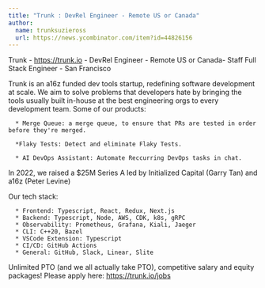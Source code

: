 ```yaml
---
title: "Trunk : DevRel Engineer - Remote US or Canada"
author:
  name: trunksuzieross
  url: https://news.ycombinator.com/item?id=44826156
---
```

Trunk - <a href="https:&#x2F;&#x2F;trunk.io" rel="nofollow">https:&#x2F;&#x2F;trunk.io</a> - DevRel Engineer - Remote US or Canada-  Staff Full Stack Engineer - San Francisco

Trunk is an a16z funded dev tools startup, redefining software development at scale. We aim to solve problems that developers hate by bringing the tools usually built in-house at the best engineering orgs to every development team. Some of our products:

<pre><code>  * Merge Queue: a merge queue, to ensure that PRs are tested in order before they&#x27;re merged.

  *Flaky Tests: Detect and eliminate Flaky Tests.

  * AI DevOps Assistant: Automate Reccurring DevOps tasks in chat.
</code></pre>
In 2022, we raised a $25M Series A led by Initialized Capital (Garry Tan) and a16z (Peter Levine)

Our tech stack:

<pre><code>  * Frontend: Typescript, React, Redux, Next.js
  * Backend: Typescript, Node, AWS, CDK, k8s, gRPC
  * Observability: Prometheus, Grafana, Kiali, Jaeger
  * CLI: C++20, Bazel
  * VSCode Extension: Typescript
  * CI&#x2F;CD: GitHub Actions
  * General: GitHub, Slack, Linear, Slite
</code></pre>
Unlimited PTO (and we all actually take PTO), competitive salary and equity packages! Please apply here: <a href="https:&#x2F;&#x2F;trunk.io&#x2F;jobs" rel="nofollow">https:&#x2F;&#x2F;trunk.io&#x2F;jobs</a>
<JobApplication />
